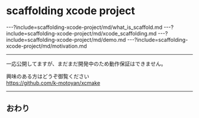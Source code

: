 # scaffolding xcode project

---?include=scaffolding-xcode-project/md/what_is_scaffold.md
---?include=scaffolding-xcode-project/md/xcode_scaffolding.md
---?include=scaffolding-xcode-project/md/demo.md
---?include=scaffolding-xcode-project/md/motivation.md

---

一応公開してますが、まだまだ開発中のため動作保証はできません。

興味のある方はどうぞ御覧ください  
https://github.com/k-motoyan/xcmake

---

## おわり
